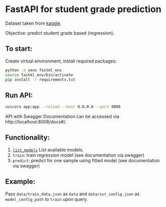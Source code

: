 # FastAPI for student grade prediction

Dataset taken from [kaggle](https://www.kaggle.com/code/biancacarvalho/a2-icd-student-alcohol-consumption). 

Objective: predict student grade based (regression).

## To start:

Create virtual environment, install required packages:

```bash
python -m venv fastml_env
source fastml_env/bin/activate
pip install -r requirements.txt
```

## Run API:

```bash
uvicorn app:app --reload --host 0.0.0.0 --port 8008
```

API with Swagger Documentation can be accessed via http://localhost:8008/docs#/.

## Functionality:

1. [`list_models`](http://localhost:8008/list_models) List available models.
2. `train`: train regression model (see documentation via swagger)
3. `predict`: predict for one sample using fitted model (see documentation via swagger)

## Example:
Pass `data/train_data.json` as `data` and `data/svr_config.json` as `model_config_path` to `train` upon query.
